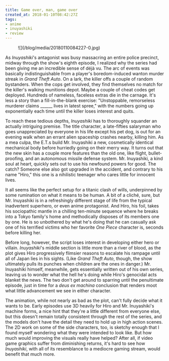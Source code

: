 ```yaml
---
title: Game over, man, game over
created_at: 2018-01-10T08:42:27Z
tags:
- anime
- inuyashiki
- review
---
```


<figure markdown="1">
![](/blog/media/20180110084227-0.jpg)
</figure>

As *Inuyashiki*'s antagonist was busy massacring an entire police
precinct, midway through the show's eighth episode, I realized why the
series had been giving me an incredible sense of déjà vu. The arc of
events was basically indistinguishable from a player's boredom-induced
wanton murder streak in *Grand Theft Auto*. On a lark, the killer offs a
couple of random bystanders. When the cops get involved, they find
themselves no match for the killer's walking munitions depot. Maybe a
couple of cheat codes get deployed. Hundreds of nameless, faceless
extras die in the carnage. It's less a story than a fill-in-the-blank
exercise: "Unstoppable, remorseless murderer claims \_\_\_\_\_\_ lives
in latest spree," with the numbers going up exponentially each time
until the killer loses interest and quits.

To reach these tedious depths, *Inuyashiki* has to thoroughly squander
an actually intriguing premise. The title character, a late-fifties
salaryman who goes unappreciated by everyone in his life except his pet
dog, is out for an evening walk when an errant alien spaceship crashes
nearby, killing him. As a mea culpa, the E.T.s build Mr. Inuyashiki a
new, cosmetically identical mechanical body before hurriedly going on
their merry way. It turns out that the new skin has a couple more
features than the old one, like flight, bullet-proofing, and an
autonomous missile defense system. Mr. Inuyashiki, a kind soul at heart,
quickly sets out to use his newfound powers for good. The catch? Someone
else also got upgraded in the accident, and contrary to his name "Hiro,"
this one is a nihilistic teenager who cares little for innocent lives.

It all seems like the perfect setup for a titanic clash of wills,
underpinned by some rumination on what it means to be human. A bit of a
cliché, sure, but Mr. Inuyashiki is in a refreshingly different stage of
life from the typical inadvertent superhero, or even anime protagonist.
And Hiro, his foil, takes his sociopathic mantle in a chilling
ten-minute sequence where he breaks into a Tokyo family's home and
methodically disposes of its members one by one. He is so unbothered by
what he's doing that he can casually ask one of his terrified victims
who her favorite *One Piece* character is, seconds before killing her.

Before long, however, the script loses interest in developing either
hero or villain. *Inuyashiki*'s middle section is little more than a
river of blood, as the plot gives Hiro progressively flimsier reasons to
escalate his rampage until all of Japan lies in his sights. (Like *Grand
Theft Auto*, though, the show ultimately pulls its punches when children
are the ones in danger.) Mr. Inuyashiki himself, meanwhile, gets
essentially written out of his own series, leaving us to wonder what the
hell he's doing while Hiro's genocidal acts blanket the news. The two
don't get around to sparring until the penultimate episode, just in time
for a *deus ex machina* conclusion that renders moot what little
advancement we see in either character.

The animation, while not nearly as bad as the plot, can't fully decide
what it wants to be. Early episodes use 3D heavily for Hiro and Mr.
Inuyashiki's machine forms, a nice hint that they're a little different
from everyone else, but this doesn't remain totally consistent through
the rest of the series, and the models don't have the detail they need
to hold up in high action scenes. The 2D work on some of the side
characters, too, is sketchy enough that I found myself wondering what
they were intended to look like. But how much would improving the
visuals really have helped? After all, if video game graphics suffer
from diminishing returns, it's hard to see how *Inuyashiki*, with all of
its resemblance to a mediocre gaming stream, would benefit that much
more.
